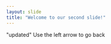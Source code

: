 ```yaml
---
layout: slide
title: "Welcome to our second slide!"
---
```

"updated"
Use the left arrow to go back
